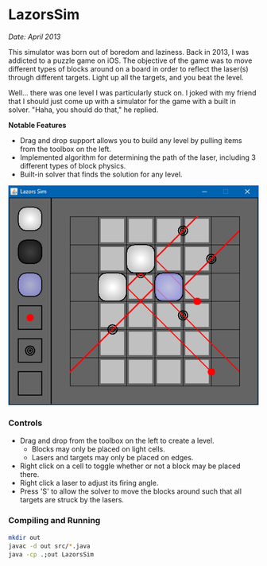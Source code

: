 # LazorsSim

*Date: April 2013*

This simulator was born out of boredom and laziness. Back in 2013, I was addicted to a puzzle game on iOS. The objective of the game was to move different types of blocks around on a board in order to reflect the laser(s) through different targets. Light up all the targets, and you beat the level.

Well... there was one level I was particularly stuck on. I joked with my friend that I should just come up with a simulator for the game with a built in solver. "Haha, you should do that," he replied.

**Notable Features**
   * Drag and drop support allows you to build any level by pulling items from the toolbox on the left.
   * Implemented algorithm for determining the path of the laser, including 3 different types of block physics.
   * Built-in solver that finds the solution for any level.

![Screenshot](./screenshots/lazors-sim.png)

### Controls
   * Drag and drop from the toolbox on the left to create a level.
      * Blocks may only be placed on light cells.
      * Lasers and targets may only be placed on edges.
   * Right click on a cell to toggle whether or not a block may be placed there.
   * Right click a laser to adjust its firing angle.
   * Press 'S' to allow the solver to move the blocks around such that all targets are struck by the lasers.

### Compiling and Running

```bash
mkdir out
javac -d out src/*.java
java -cp .;out LazorsSim
```

